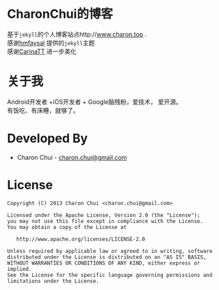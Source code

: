 CharonChui的博客
===

基于`jekyll`的个人博客站点http://www.charon.top .   
感谢[hmfaysal](https://github.com/hmfaysal) 提供的`jekyll`主题     
感谢[CarinaTT](https://github.com/CarinaTT) 进一步美化


关于我
==

Android开发者 +iOS开发者 + Google脑残粉，爱技术， 爱开源。      
有饭吃、有床睡，就够了。

Developed By
===

 * Charon Chui - <charon.chui@gmail.com>


License
===

    Copyright (C) 2013 Charon Chui <charon.chui@gmail.com>

    Licensed under the Apache License, Version 2.0 (the "License");
    you may not use this file except in compliance with the License.
    You may obtain a copy of the License at

       http://www.apache.org/licenses/LICENSE-2.0

    Unless required by applicable law or agreed to in writing, software
    distributed under the License is distributed on an "AS IS" BASIS,
    WITHOUT WARRANTIES OR CONDITIONS OF ANY KIND, either express or implied.
    See the License for the specific language governing permissions and
    limitations under the License.
